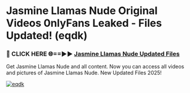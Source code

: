 # Jasmine Llamas Nude Original Videos 0nlyFans Leaked - Files Updated! (eqdk)

<h3>🔴 CLICK HERE 🌐==►► <a href="https://tinyurl.com/52m3yx9h" rel="nofollow">Jasmine Llamas Nude Updated Files</a></h3>

Get Jasmine Llamas Nude and all content. Now you can access all videos and pictures of Jasmine Llamas Nude. New Updated Files 2025!

[![eqdk](https://i.imgur.com/TnHtlc8.gif)](https://tinyurl.com/52m3yx9h)
